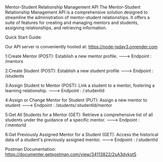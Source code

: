 Mentor-Student Relationship Management API
The Mentor-Student Relationship Management API is a comprehensive solution designed to streamline the administration of mentor-student relationships. It offers a suite of features for creating and managing mentors and students, assigning relationships, and retrieving information.

Quick Start Guide:

Our API server is conveniently hosted at: 
https://node-jsday3.onrender.com

1:Create Mentor (POST): Establish a new mentor profile.
---> Endpoint :  /mentors

2:Create Student (POST): Establish a new student profile
---> Endpoint :  /students

3:Assign Student to Mentor (POST): Link a student to a mentor, fostering a learning relationship.
---> Endpoint :  /:studentId 

4:Assign or Change Mentor for Student (PUT): Assign a new mentor to student
---> Endpoint :  /students/:studentId/mentor

5:Get All Students for a Mentor (GET): Retrieve a comprehensive list of all students under the guidance of a specific mentor.
---> Endpoint :  /:mentorId

6:Get Previously Assigned Mentor for a Student (GET): Access the historical data of a student's previously assigned mentor.
---> Endpoint :  /:studentId

Postman Documentation:
    https://documenter.getpostman.com/view/34113822/2sA3dvkstS
